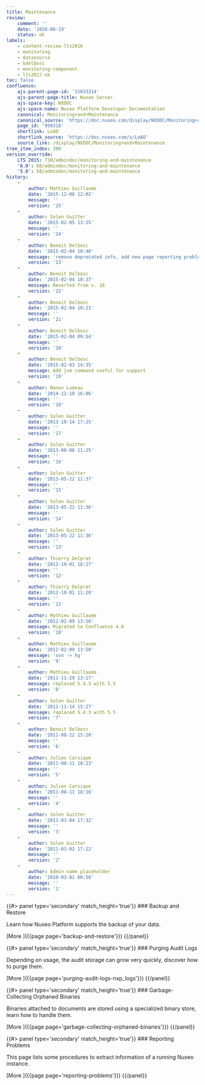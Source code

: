 ```yaml
---
title: Maintenance
review:
    comment: ''
    date: '2020-06-19'
    status: ok
labels:
    - content-review-lts2016
    - monitoring
    - datasource
    - bdelbosc
    - monitoring-component
    - lts2017-ok
toc: false
confluence:
    ajs-parent-page-id: '31033314'
    ajs-parent-page-title: Nuxeo Server
    ajs-space-key: NXDOC
    ajs-space-name: Nuxeo Platform Developer Documentation
    canonical: Monitoring+and+Maintenance
    canonical_source: 'https://doc.nuxeo.com/display/NXDOC/Monitoring+and+Maintenance'
    page_id: '950318'
    shortlink: LoAO
    shortlink_source: 'https://doc.nuxeo.com/x/LoAO'
    source_link: /display/NXDOC/Monitoring+and+Maintenance
tree_item_index: 300
version_override:
    LTS 2015: 710/admindoc/monitoring-and-maintenance
    '6.0': 60/admindoc/monitoring-and-maintenance
    '5.8': 58/admindoc/monitoring-and-maintenance
history:
    -
        author: Mathieu Guillaume
        date: '2015-12-08 12:02'
        message: ''
        version: '25'
    -
        author: Solen Guitter
        date: '2015-02-05 13:25'
        message: ''
        version: '24'
    -
        author: Benoit Delbosc
        date: '2015-02-04 10:40'
        message: 'remove deprecated info, add new page reporting problem'
        version: '23'
    -
        author: Benoit Delbosc
        date: '2015-02-04 10:37'
        message: Reverted from v. 18
        version: '22'
    -
        author: Benoit Delbosc
        date: '2015-02-04 10:21'
        message: ''
        version: '21'
    -
        author: Benoit Delbosc
        date: '2015-02-04 09:54'
        message: ''
        version: '20'
    -
        author: Benoit Delbosc
        date: '2015-02-03 14:35'
        message: Add jvm command useful for support
        version: '19'
    -
        author: Manon Lumeau
        date: '2014-12-10 16:06'
        message: ''
        version: '18'
    -
        author: Solen Guitter
        date: '2013-10-14 17:25'
        message: ''
        version: '17'
    -
        author: Solen Guitter
        date: '2013-08-06 11:25'
        message: ''
        version: '16'
    -
        author: Solen Guitter
        date: '2013-05-22 11:37'
        message: ''
        version: '15'
    -
        author: Solen Guitter
        date: '2013-05-22 11:36'
        message: ''
        version: '14'
    -
        author: Solen Guitter
        date: '2013-05-22 11:36'
        message: ''
        version: '13'
    -
        author: Thierry Delprat
        date: '2012-10-01 18:27'
        message: ''
        version: '12'
    -
        author: Thierry Delprat
        date: '2012-10-01 11:20'
        message: ''
        version: '11'
    -
        author: Mathieu Guillaume
        date: '2012-02-09 13:50'
        message: Migrated to Confluence 4.0
        version: '10'
    -
        author: Mathieu Guillaume
        date: '2012-02-09 13:50'
        message: 'svn -> hg'
        version: '9'
    -
        author: Mathieu Guillaume
        date: '2011-11-29 13:17'
        message: replaced 5.4.3 with 5.5
        version: '8'
    -
        author: Solen Guitter
        date: '2011-11-14 15:27'
        message: replaced 5.4.3 with 5.5
        version: '7'
    -
        author: Benoit Delbosc
        date: '2011-08-22 15:20'
        message: ''
        version: '6'
    -
        author: Julien Carsique
        date: '2011-08-11 18:23'
        message: ''
        version: '5'
    -
        author: Julien Carsique
        date: '2011-08-11 18:16'
        message: ''
        version: '4'
    -
        author: Solen Guitter
        date: '2011-03-04 17:32'
        message: ''
        version: '3'
    -
        author: Solen Guitter
        date: '2011-03-03 17:22'
        message: ''
        version: '2'
    -
        author: Admin name placeholder
        date: '2010-03-01 00:58'
        message: ''
        version: '1'
---
```

<div class="row" data-equalizer data-equalize-on="medium">
<div class="column medium-6">
{{#> panel type='secondary' match_height='true'}}
### Backup and Restore

Learn how Nuxeo Platform supports the backup of your data.

[More&nbsp;<i class="fa fa-long-arrow-right" aria-hidden="true"></i>]({{page page='backup-and-restore'}})
{{/panel}}
</div>

<div class="column medium-6">
{{#> panel type='secondary' match_height='true'}}
### Purging Audit Logs

Depending on usage, the audit storage can grow very quickly, discover how to purge them.

[More&nbsp;<i class="fa fa-long-arrow-right" aria-hidden="true"></i>]({{page page='purging-audit-logs-nxp_logs'}})
{{/panel}}
</div>

</div>

<div class="row" data-equalizer data-equalize-on="medium">

<div class="column medium-6">
{{#> panel type='secondary' match_height='true'}}
### Garbage-Collecting Orphaned Binaries

Binaries attached to documents are stored using a specialized binary store, learn how to handle them.

[More&nbsp;<i class="fa fa-long-arrow-right" aria-hidden="true"></i>]({{page page='garbage-collecting-orphaned-binaries'}})
{{/panel}}
</div>

<div class="column medium-6">
{{#> panel type='secondary' match_height='true'}}
### Reporting Problems

This page lists some procedures to extract information of a running Nuxeo instance.

[More&nbsp;<i class="fa fa-long-arrow-right" aria-hidden="true"></i>]({{page page='reporting-problems'}})
{{/panel}}
</div>

</div>
